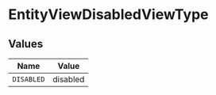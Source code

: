 # EntityViewDisabledViewType


## Values

| Name       | Value      |
| ---------- | ---------- |
| `DISABLED` | disabled   |